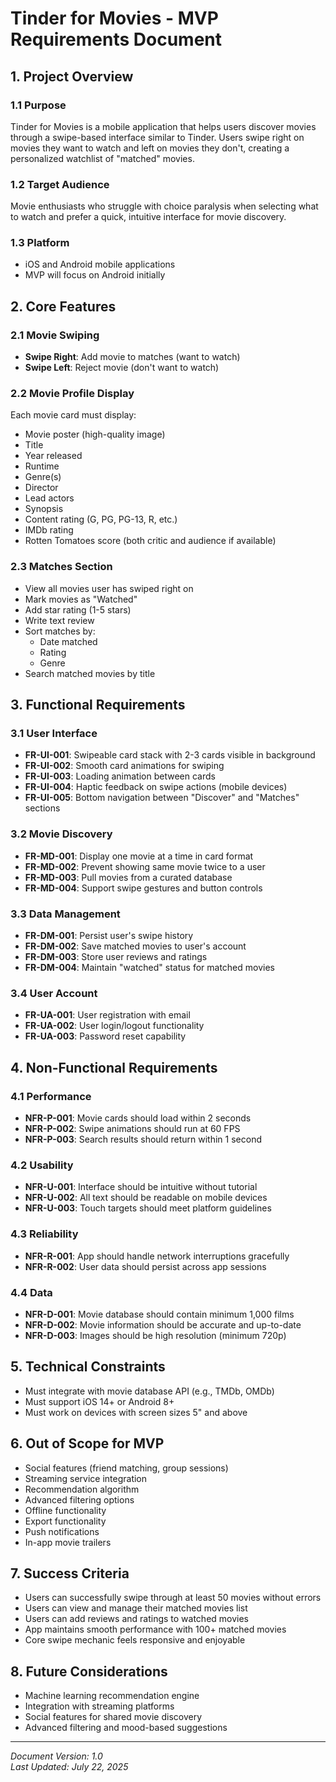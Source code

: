 # Tinder for Movies - MVP Requirements Document

## 1. Project Overview

### 1.1 Purpose
Tinder for Movies is a mobile application that helps users discover movies through a swipe-based interface similar to Tinder. Users swipe right on movies they want to watch and left on movies they don't, creating a personalized watchlist of "matched" movies.

### 1.2 Target Audience
Movie enthusiasts who struggle with choice paralysis when selecting what to watch and prefer a quick, intuitive interface for movie discovery.

### 1.3 Platform
- iOS and Android mobile applications
- MVP will focus on Android initially

## 2. Core Features

### 2.1 Movie Swiping
- **Swipe Right**: Add movie to matches (want to watch)
- **Swipe Left**: Reject movie (don't want to watch)

### 2.2 Movie Profile Display
Each movie card must display:
- Movie poster (high-quality image)
- Title
- Year released
- Runtime
- Genre(s)
- Director
- Lead actors
- Synopsis
- Content rating (G, PG, PG-13, R, etc.)
- IMDb rating
- Rotten Tomatoes score (both critic and audience if available)

### 2.3 Matches Section
- View all movies user has swiped right on
- Mark movies as "Watched"
- Add star rating (1-5 stars)
- Write text review
- Sort matches by:
  - Date matched
  - Rating
  - Genre
- Search matched movies by title

## 3. Functional Requirements

### 3.1 User Interface
- **FR-UI-001**: Swipeable card stack with 2-3 cards visible in background
- **FR-UI-002**: Smooth card animations for swiping
- **FR-UI-003**: Loading animation between cards
- **FR-UI-004**: Haptic feedback on swipe actions (mobile devices)
- **FR-UI-005**: Bottom navigation between "Discover" and "Matches" sections

### 3.2 Movie Discovery
- **FR-MD-001**: Display one movie at a time in card format
- **FR-MD-002**: Prevent showing same movie twice to a user
- **FR-MD-003**: Pull movies from a curated database
- **FR-MD-004**: Support swipe gestures and button controls

### 3.3 Data Management
- **FR-DM-001**: Persist user's swipe history
- **FR-DM-002**: Save matched movies to user's account
- **FR-DM-003**: Store user reviews and ratings
- **FR-DM-004**: Maintain "watched" status for matched movies

### 3.4 User Account
- **FR-UA-001**: User registration with email
- **FR-UA-002**: User login/logout functionality
- **FR-UA-003**: Password reset capability

## 4. Non-Functional Requirements

### 4.1 Performance
- **NFR-P-001**: Movie cards should load within 2 seconds
- **NFR-P-002**: Swipe animations should run at 60 FPS
- **NFR-P-003**: Search results should return within 1 second

### 4.2 Usability
- **NFR-U-001**: Interface should be intuitive without tutorial
- **NFR-U-002**: All text should be readable on mobile devices
- **NFR-U-003**: Touch targets should meet platform guidelines

### 4.3 Reliability
- **NFR-R-001**: App should handle network interruptions gracefully
- **NFR-R-002**: User data should persist across app sessions

### 4.4 Data
- **NFR-D-001**: Movie database should contain minimum 1,000 films
- **NFR-D-002**: Movie information should be accurate and up-to-date
- **NFR-D-003**: Images should be high resolution (minimum 720p)

## 5. Technical Constraints

- Must integrate with movie database API (e.g., TMDb, OMDb)
- Must support iOS 14+ or Android 8+
- Must work on devices with screen sizes 5" and above

## 6. Out of Scope for MVP

- Social features (friend matching, group sessions)
- Streaming service integration
- Recommendation algorithm
- Advanced filtering options
- Offline functionality
- Export functionality
- Push notifications
- In-app movie trailers

## 7. Success Criteria

- Users can successfully swipe through at least 50 movies without errors
- Users can view and manage their matched movies list
- Users can add reviews and ratings to watched movies
- App maintains smooth performance with 100+ matched movies
- Core swipe mechanic feels responsive and enjoyable

## 8. Future Considerations

- Machine learning recommendation engine
- Integration with streaming platforms
- Social features for shared movie discovery
- Advanced filtering and mood-based suggestions

---

*Document Version: 1.0*  
*Last Updated: July 22, 2025*